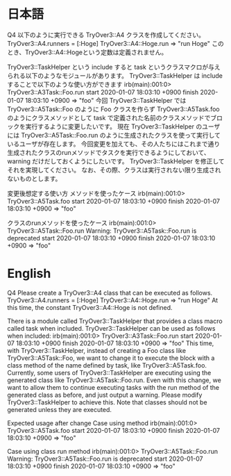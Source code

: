 # 日本語

Q4
以下のように実行できる TryOver3::A4 クラスを作成してください。
TryOver3::A4.runners = [:Hoge]
TryOver3::A4::Hoge.run
=> "run Hoge"
このとき、TryOver3::A4::Hogeという定数は定義されません。

TryOver3::TaskHelper という include すると task というクラスマクロが与えられる以下のようなモジュールがあります。
TryOver3::TaskHelper は include することで以下のような使い方ができます
irb(main):001:0> TryOver3::A3Task::Foo.run
start 2020-01-07 18:03:10 +0900
finish 2020-01-07 18:03:10 +0900
=> "foo"
今回 TryOver3::TaskHelper では TryOver3::A5Task::Foo のように Foo クラスを作らず
TryOver3::A5Task.foo のようにクラスメソッドとして task で定義された名前のクラスメソッドでブロックを実行するように変更したいです。
現在 TryOver3::TaskHelper のユーザには TryOver3::A5Task::Foo.run のように生成されたクラスを使って実行しているユーザが存在します。
今回変更を加えても、その人たちにはこれまで通り生成されたクラスのrunメソッドでタスクを実行できるようにしておいて、
warning だけだしておくようにしたいです。
TryOver3::TaskHelper を修正してそれを実現してください。 なお、その際、クラスは実行されない限り生成されないものとします。

変更後想定する使い方
メソッドを使ったケース
irb(main):001:0> TryOver3::A5Task.foo
start 2020-01-07 18:03:10 +0900
finish 2020-01-07 18:03:10 +0900
=> "foo"

クラスのrunメソッドを使ったケース
irb(main):001:0> TryOver3::A5Task::Foo.run
Warning: TryOver3::A5Task::Foo.run is deprecated
start 2020-01-07 18:03:10 +0900
finish 2020-01-07 18:03:10 +0900
=> "foo"

# English

Q4
Please create a TryOver3::A4 class that can be executed as follows.
TryOver3::A4.runners = [:Hoge]
TryOver3::A4::Hoge.run
=> "run Hoge"
At this time, the constant TryOver3::A4::Hoge is not defined.

There is a module called TryOver3::TaskHelper that provides a class macro called task when included.
TryOver3::TaskHelper can be used as follows when included:
irb(main):001:0> TryOver3::A3Task::Foo.run
start 2020-01-07 18:03:10 +0900
finish 2020-01-07 18:03:10 +0900
=> "foo"
This time, with TryOver3::TaskHelper, instead of creating a Foo class like TryOver3::A5Task::Foo,
we want to change it to execute the block with a class method of the name defined by task, like TryOver3::A5Task.foo.
Currently, some users of TryOver3::TaskHelper are executing using the generated class like TryOver3::A5Task::Foo.run.
Even with this change, we want to allow them to continue executing tasks with the run method of the generated class as before,
and just output a warning.
Please modify TryOver3::TaskHelper to achieve this. Note that classes should not be generated unless they are executed.

Expected usage after change
Case using method
irb(main):001:0> TryOver3::A5Task.foo
start 2020-01-07 18:03:10 +0900
finish 2020-01-07 18:03:10 +0900
=> "foo"

Case using class run method
irb(main):001:0> TryOver3::A5Task::Foo.run
Warning: TryOver3::A5Task::Foo.run is deprecated
start 2020-01-07 18:03:10 +0900
finish 2020-01-07 18:03:10 +0900
=> "foo"
